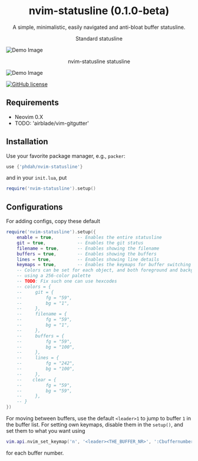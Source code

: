 <h1 align="center">
  nvim-statusline (0.1.0-beta)
</h1>
<p align="center">
A simple, minimalistic, easily navigated and anti-bloat buffer statusline.
</p>

<p align="center">
Standard statusline
</p>

![Demo Image](https://github.com/phdah/nvim-statusline/raw/main/images/clean.png)
<p align="center">
nvim-statusline statusline
</p>

![Demo Image](https://github.com/phdah/nvim-statusline/raw/main/images/demo.png)

<!-- badges: start -->
[![GitHub license](https://img.shields.io/badge/license-MIT-blue.svg)](https://github.com/phdah/nvim-statusline/blob/main/LICENSE)
<!-- badges: end -->

## Requirements

- Neovim 0.X
- TODO: 'airblade/vim-gitgutter'

## Installation

Use your favorite package manager, e.g., `packer`:
````lua
use {'phdah/nvim-statusline'}
````
and in your `init.lua`, put
````lua
require('nvim-statusline').setup()
````

## Configurations

For adding configs, copy these default
````lua
require('nvim-statusline').setup({
    enable = true,         -- Enables the entire statusline
    git = true,            -- Enables the git status
    filename = true,       -- Enables showing the filename
    buffers = true,        -- Enables showing the buffers
    lines = true,          -- Enables showing line details
    keymaps = true,        -- Enables the keymaps for buffer switching
    -- Colors can be set for each object, and both foreground and background
    -- using a 256-color palette
    -- TODO: Fix such one can use hexcodes
    -- colors = {
    --     git = {
    --         fg = "59",
    --         bg = "1",
    --     },
    --     filename = {
    --         fg = "59",
    --         bg = "1",
    --     },
    --     buffers = {
    --         fg = "59",
    --         bg = "100",
    --     },
    --     lines = {
    --         fg = "242",
    --         bg = "100",
    --     },
    --    clear = {
    --         fg = "59",
    --         bg = "59",
    --     },
    -- }
})
````

For moving between buffers, use the default `<leader>1` to jump to buffer `1` in the buffer list. For setting own keymaps, disable them in the `setup()`, and set them to what you want using
````lua
vim.api.nvim_set_keymap('n', '<leader><THE_BUFFER_NR>', ':Cbuffernumber <THE_BUFFER_NR><CR>')
````
for each buffer number.
